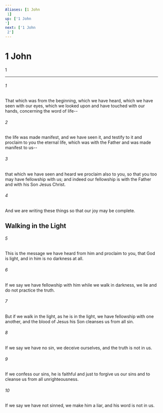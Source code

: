 ```yaml
---
Aliases: [1 John 1]
up: ['1 John']
next: ['1 John 2']
---
```

# 1 John 1

***
 

###### 1 
That which was from the beginning, which we have heard, which we have seen with our eyes, which we looked upon and have touched with our hands, concerning the word of life--  

###### 2 
the life was made manifest, and we have seen it, and testify to it and proclaim to you the eternal life, which was with the Father and was made manifest to us--  

###### 3 
that which we have seen and heard we proclaim also to you, so that you too may have fellowship with us; and indeed our fellowship is with the Father and with his Son Jesus Christ.  

###### 4 
And we are writing these things so that our joy may be complete.  ## Walking in the Light  

###### 5 
This is the message we have heard from him and proclaim to you, that God is light, and in him is no darkness at all.  

###### 6 
If we say we have fellowship with him while we walk in darkness, we lie and do not practice the truth.  

###### 7 
But if we walk in the light, as he is in the light, we have fellowship with one another, and the blood of Jesus his Son cleanses us from all sin.  

###### 8 
If we say we have no sin, we deceive ourselves, and the truth is not in us.  

###### 9 
If we confess our sins, he is faithful and just to forgive us our sins and to cleanse us from all unrighteousness.  

###### 10 
If we say we have not sinned, we make him a liar, and his word is not in us.
